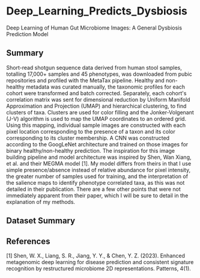 # Deep_Learning_Predicts_Dysbiosis
Deep Learning of Human Gut Microbiome Images: A General Dysbiosis Prediction Model

## Summary
Short-read shotgun sequence data derived from human stool samples, totalling 17,000+ samples and 45 phenotypes, was downloaded from pubic repositories and profiled with the MetaTax pipeline. Healthy and non-healthy metadata was curated manually, the taxonomic profiles for each cohort were transformed and batch corrected. Separately, each cohort's correlation matrix was sent for dimensional reduction by Uniform Manifold Approximation and Projection (UMAP) and hierarchical clustering, to find clusters of taxa. Clusters are used for color filling and the Jonker-Volgenant (J-V) algorithm is used to map the UMAP coordinates to an ordered grid. Using this mapping, individual sample images are constructed with each pixel location corresponding to the presence of a taxon and its color corresponding to its cluster membership. A CNN was constructed according to the GoogLeNet architecture and trained on those images for binary healthy/non-healthy prediction. The inspiration for this image building pipeline and model architecture was inspired by Shen, Wan Xiang, et al. and their MEGMA model [1]. My model differs from theirs in that I use simple presence/absence instead of relative abundance for pixel intensity, the greater number of samples used for training, and the interpretation of the salience maps to identify phenotype correlated taxa, as this was not detailed in their publication. There are a few other points that were not immediately apparent from their paper, which I will be sure to detail in the explanation of my methods.

## Dataset Summary




## References
[1] Shen, W. X., Liang, S. R., Jiang, Y. Y., & Chen, Y. Z. (2023). Enhanced metagenomic deep learning for disease prediction and consistent signature recognition by restructured microbiome 2D representations. Patterns, 4(1).
